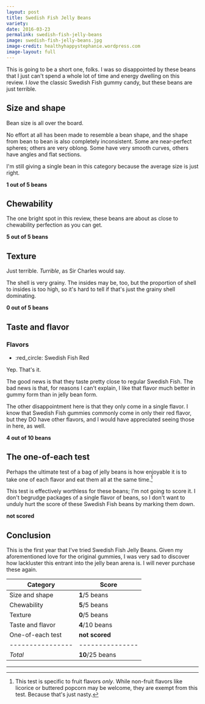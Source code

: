 ```yaml
---
layout: post
title: Swedish Fish Jelly Beans
variety:
date: 2016-03-23
permalink: swedish-fish-jelly-beans
image: swedish-fish-jelly-beans.jpg
image-credit: healthyhappystephanie.wordpress.com
image-layout: full
---
```


This is going to be a short one, folks.
I was so disappointed by these beans that I just can't
spend a whole lot of time and energy dwelling on this review.
I _love_ the classic Swedish Fish gummy candy,
but these beans are just terrible.


## Size and shape

Bean size is all over the board.

No effort at all has been made to resemble a bean shape,
and the shape from bean to bean is also completely inconsistent.
Some are near-perfect spheres; others are very oblong.
Some have very smooth curves, others have angles and flat sections.

I'm still giving a single bean in this category
because the average size is just right.

**1 out of 5 beans**


## Chewability

The one bright spot in this review, these beans are about as close
to chewability perfection as you can get.

**5 out of 5 beans**


## Texture

Just terrible. _Turrible_, as Sir Charles would say.

The shell is very grainy. The insides may be, too,
but the proportion of shell to insides is too high,
so it's hard to tell if that's just the grainy shell dominating.

**0 out of 5 beans**


## Taste and flavor

<div class="inset">
    <h3>Flavors</h3>
    <ul class="emoji-list">
        <li>:red_circle: Swedish Fish Red</li>
    </ul>
    Yep. That's it.
</div>

The good news is that they taste pretty close to regular Swedish Fish.
The bad news is that, for reasons I can't explain, I like that flavor
much better in gummy form than in jelly bean form.

The other disappointment here is that they only come in a single flavor.
I know that Swedish Fish gummies commonly come in only their red flavor,
but they DO have other flavors, and I would have appreciated
seeing those in here, as well.

**4 out of 10 beans**


## The one-of-each test

Perhaps the ultimate test of a bag of jelly beans is how enjoyable it is
to take one of each flavor and eat them all at the same time.[^1]

This test is effectively worthless for these beans; I'm not going to score it.
I don't begrudge packages of a single flavor of beans, so I don't want to
unduly hurt the score of these Swedish Fish beans by marking them down.

**not scored**


## Conclusion

This is the first year that I've tried Swedish Fish Jelly Beans.
Given my aforementioned love for the original gummies, I was very sad to
discover how lackluster this entrant into the jelly bean arena is.
I will never purchase these again.

Category         | Score
---------------- | ---------------
Size and shape   | **1**/5 beans
Chewability      | **5**/5 beans
Texture          | **0**/5 beans
Taste and flavor | **4**/10 beans
One-of-each test | **not scored**
---------------- | ---------------
_Total_          | **10**/25 beans


---

[^1]: This test is specific to fruit flavors _only_. While non-fruit flavors like licorice or buttered popcorn may be welcome, they are exempt from this test. Because that's just nasty.
